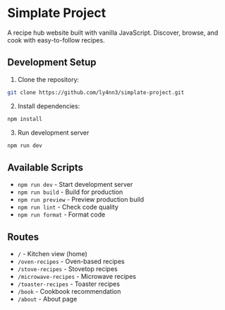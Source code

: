 # Simplate Project

A recipe hub website built with vanilla JavaScript. Discover, browse, and cook with easy-to-follow recipes.

## Development Setup

1. Clone the repository:
```bash
git clone https://github.com/ly4nn3/simplate-project.git
```
2. Install dependencies:
```bash
npm install
```
3. Run development server
```bash
npm run dev
```

## Available Scripts
- `npm run dev` - Start development server
- `npm run build` - Build for production
- `npm run preview` - Preview production build
- `npm run lint` - Check code quality
- `npm run format` - Format code

## Routes
- `/` - Kitchen view (home)
- `/oven-recipes` - Oven-based recipes
- `/stove-recipes` - Stovetop recipes
- `/microwave-recipes` - Microwave recipes
- `/toaster-recipes` - Toaster recipes
- `/book` - Cookbook recommendation
- `/about` - About page